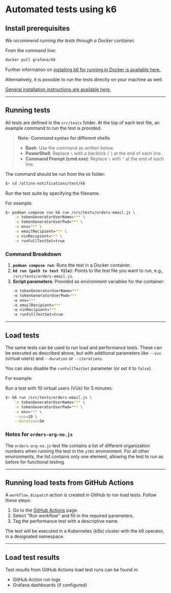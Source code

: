 # Automated tests using k6

## Install prerequisites

*We recommend running the tests through a Docker container.*

From the command line:

```bash
docker pull grafana/k6
```

Further information on [installing k6 for running in Docker is available here.](https://k6.io/docs/get-started/installation/#docker)

Alternatively, it is possible to run the tests directly on your machine as well.

[General installation instructions are available here.](https://k6.io/docs/get-started/installation/)

---

## Running tests

All tests are defined in the `src/tests` folder. At the top of each test file, an example command to run the test is provided.

> **Note: Command syntax for different shells**
> - **Bash**: Use the command as written below.
> - **PowerShell**: Replace `\` with a backtick (`` ` ``) at the end of each line.
> - **Command Prompt (cmd.exe)**: Replace `\` with `^` at the end of each line.

The command should be run from the `k6` folder:

```bash
$> cd /altinn-notifications/test/k6
```

Run the test suite by specifying the filename.

For example:

```bash
$> podman compose run k6 run /src/tests/orders-email.js \
    -e tokenGeneratorUserName=*** \
    -e tokenGeneratorUserPwd=*** \
    -e env=*** \
    -e emailRecipient=*** \
    -e ninRecipient=*** \
    -e runFullTestSet=true
```

### Command Breakdown

1. **`podman compose run`**: Runs the test in a Docker container.
2. **`k6 run {path to test file}`**: Points to the test file you want to run, e.g., `/src/tests/orders-email.js`.
3. **Script parameters**: Provided as environment variables for the container:
   ```bash
   -e tokenGeneratorUserName=***
   -e tokenGeneratorUserPwd=***
   -e env=***
   -e emailRecipient=***
   -e ninRecipient=***
   -e runFullTestSet=true
   ```

---

## Load tests

The same tests can be used to run load and performance tests. These can be executed as described above, but with additional parameters like `--vus` (virtual users) and `--duration` or `--iterations`. 

You can also disable the `runFullTestSet` parameter (or set it to `false`).

For example:

Run a test with 10 virtual users (VUs) for 5 minutes:

```bash
$> k6 run /src/tests/orders-email.js \
    -e tokenGeneratorUserName=*** \
    -e tokenGeneratorUserPwd=*** \
    -e env=*** \
    --vus=10 \
    --duration=5m
```

### Notes for `orders-org-no.js`

The `orders-org-no.js` test file contains a list of different organization numbers when running the test in the `yt01` environment. For all other environments, the list contains only one element, allowing the test to run as before for functional testing.

---

## Running load tests from GitHub Actions

A `workflow_dispatch` action is created in GitHub to run load tests. Follow these steps:

1. Go to the [GitHub Actions](https://github.com/altinn/altinn-notifications/actions/workflows/performance-test.yml) page.
2. Select "Run workflow" and fill in the required parameters.
3. Tag the performance test with a descriptive name.

The test will be executed in a Kubernetes (k8s) cluster with the k6 operator, in a designated namespace.

---

## Load test results

Test results from GitHub Actions load test runs can be found in:

- GitHub Action run logs
- Grafana dashboards (if configured)

